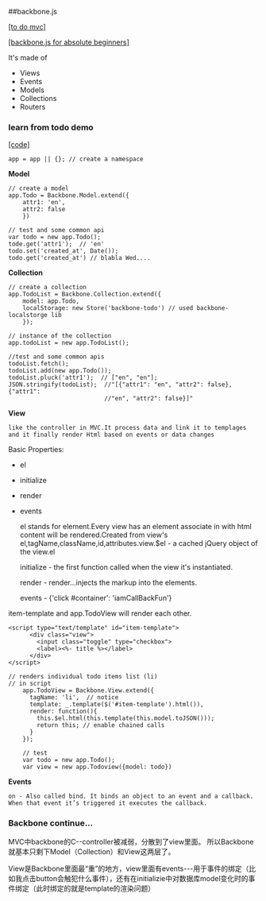 ##backbone.js

[[to do mvc]](http://todomvc.com/examples/backbone)

[[backbone.js for absolute beginners]](http://adrianmejia.com/blog/2012/09/11/backbone-dot-js-for-absolute-beginners-getting-started/)

It's made of 
+ Views
+ Events
+ Models
+ Collections
+ Routers

### learn from todo demo

[[code]](https://github.com/amejiarosario/Backbone-tutorial/)

```
app = app || {}; // create a namespace
```

**Model**
```
// create a model
app.Todo = Backbone.Model.extend({
    attr1: 'en',
    attr2: false
    })

// test and some common api
var todo = new app.Todo();
tode.get('attr1');  // 'en'
todo.set('created_at', Date());
todo.get('created_at') // blabla Wed....

```

**Collection**
```
// create a collection
app.TodoList = Backbone.Collection.extend({
    model: app.Todo,
    localStorage: new Store('backbone-todo') // used backbone-localstorge lib
    });

// instance of the collection
app.todoList = new app.TodoList();

//test and some common apis
todoList.fetch();
todoList.add(new app.Todo());
todoList.pluck('attr1');  // ["en", "en"];
JSON.stringify(todoList);  //"[{"attr1": "en", "attr2": false}, {"attr1": 
                           //"en", "attr2": false}]"
```

**View**

    like the controller in MVC.It process data and link it to templages and it finally render Html based on events or data changes

Basic Properties:
+ el
+ initialize
+ render
+ events

    el stands for element.Every view has an element associate in with html content will be rendered.Created from view's el,tagName,className,id,attributes.view.$el - a cached jQuery object of the view.el

    initialize - the first function called when the view it's instantiated.

    render - render...injects the markup into the elements.

    events - {'click #container': 'iamCallBackFun'}

item-template and app.TodoView will render each other.
```
<script type="text/template" id="item-template">
      <div class="view">
        <input class="toggle" type="checkbox">
        <label><%- title %></label>
      </div>
</script>

// renders individual todo items list (li)
// in script 
    app.TodoView = Backbone.View.extend({
      tagName: 'li',  // notice
      template: _.template($('#item-template').html()),
      render: function(){
        this.$el.html(this.template(this.model.toJSON()));
        return this; // enable chained calls
      }
    });

    // test
    var todo = new app.Todo();
    var view = new app.Todoview({model: todo})
```

**Events**

    on - Also called bind. It binds an object to an event and a callback. When that event it’s triggered it executes the callback.


### Backbone continue...

MVC中backbone的C--controller被减弱，分散到了view里面。
所以Backbone就基本只剩下Model（Collection）和View这两层了。

View是Backbone里面最“重”的地方，view里面有events---用于事件的绑定（比如我点击button会触犯什么事件），还有在initializie中对数据库model变化时的事件绑定（此时绑定的就是template的渲染问题）
